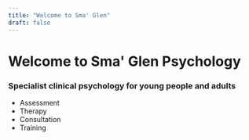 ```yaml
---
title: "Welcome to Sma' Glen"
draft: false
---
```


# Welcome to Sma' Glen Psychology

### Specialist clinical psychology for young people and adults

- Assessment
- Therapy
- Consultation
- Training